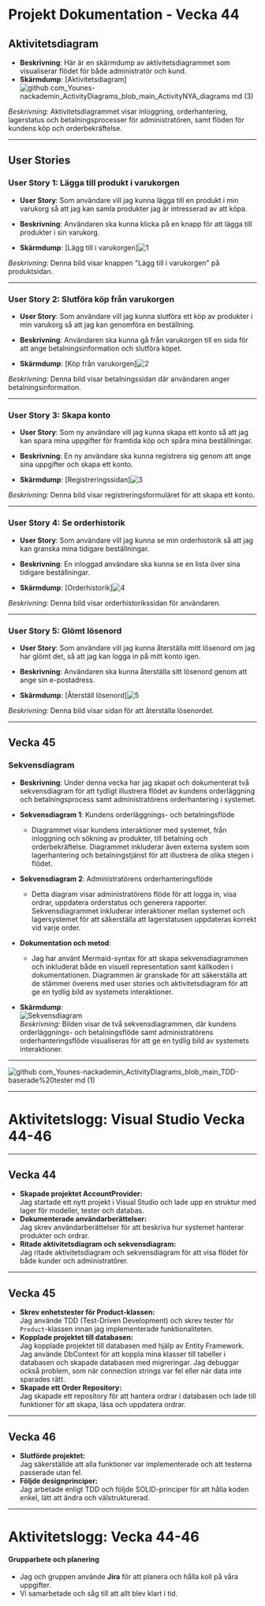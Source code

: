 # Projekt Dokumentation - Vecka 44

## Aktivitetsdiagram

- **Beskrivning**: Här är en skärmdump av aktivitetsdiagrammet som visualiserar flödet för både administratör och kund.
- **Skärmdump**:
[Aktivitetsdiagram]![github com_Younes-nackademin_ActivityDiagrams_blob_main_ActivityNYA_diagrams md (3)](https://github.com/user-attachments/assets/19b8ac3f-804e-44dc-b030-b1046d68206f)


*Beskrivning:* Aktivitetsdiagrammet visar inloggning, orderhantering, lagerstatus och betalningsprocesser för administratören, samt flöden för kundens köp och orderbekräftelse.

---

## User Stories

### User Story 1: Lägga till produkt i varukorgen
- **User Story**: Som användare vill jag kunna lägga till en produkt i min varukorg så att jag kan samla produkter jag är intresserad av att köpa.

- **Beskrivning**: Användaren ska kunna klicka på en knapp för att lägga till produkter i sin varukorg.

- **Skärmdump**:
[Lägg till i varukorgen]![1](https://github.com/user-attachments/assets/2b56a16d-033b-4cbb-9885-79f51b734f91)


*Beskrivning:* Denna bild visar knappen "Lägg till i varukorgen" på produktsidan.

---

### User Story 2: Slutföra köp från varukorgen
- **User Story**: Som användare vill jag kunna slutföra ett köp av produkter i min varukorg så att jag kan genomföra en beställning.

- **Beskrivning**: Användaren ska kunna gå från varukorgen till en sida för att ange betalningsinformation och slutföra köpet.

- **Skärmdump**:
[Köp från varukorgen]![2](https://github.com/user-attachments/assets/c80c5cd5-0fc3-4179-990d-1be3e9c9cab0)


*Beskrivning:* Denna bild visar betalningssidan där användaren anger betalningsinformation.

---

### User Story 3: Skapa konto
- **User Story**: Som ny användare vill jag kunna skapa ett konto så att jag kan spara mina uppgifter för framtida köp och spåra mina beställningar.

- **Beskrivning**: En ny användare ska kunna registrera sig genom att ange sina uppgifter och skapa ett konto.

- **Skärmdump**:
[Registreringssidan]![3](https://github.com/user-attachments/assets/5051b358-4b15-42a8-a865-0d73a385fe92)


*Beskrivning:* Denna bild visar registreringsformuläret för att skapa ett konto.

---

### User Story 4: Se orderhistorik
- **User Story**: Som användare vill jag kunna se min orderhistorik så att jag kan granska mina tidigare beställningar.

- **Beskrivning**: En inloggad användare ska kunna se en lista över sina tidigare beställningar.

- **Skärmdump**:
[Orderhistorik]![4](https://github.com/user-attachments/assets/23463140-9853-4fc3-8cbb-9e97c1d79849)


*Beskrivning:* Denna bild visar orderhistorikssidan för användaren.

---

### User Story 5: Glömt lösenord
- **User Story**: Som användare vill jag kunna återställa mitt lösenord om jag har glömt det, så att jag kan logga in på mitt konto igen.

- **Beskrivning**: Användaren ska kunna återställa sitt lösenord genom att ange sin e-postadress.

- **Skärmdump**:
[Återställ lösenord]![5](https://github.com/user-attachments/assets/0eb47e17-ee9e-4c46-9467-74fcc3ff031c)


*Beskrivning:* Denna bild visar sidan för att återställa lösenordet.

---

## Vecka 45

### Sekvensdiagram

- **Beskrivning**: Under denna vecka har jag skapat och dokumenterat två sekvensdiagram för att tydligt illustrera flödet av kundens orderläggning och betalningsprocess samt administratörens orderhantering i systemet.

- **Sekvensdiagram 1**: Kundens orderläggnings- och betalningsflöde  
   - Diagrammet visar kundens interaktioner med systemet, från inloggning och sökning av produkter, till betalning och orderbekräftelse. Diagrammet inkluderar även externa system som lagerhantering och betalningstjänst för att illustrera de olika stegen i flödet.

- **Sekvensdiagram 2**: Administratörens orderhanteringsflöde  
   - Detta diagram visar administratörens flöde för att logga in, visa ordrar, uppdatera orderstatus och generera rapporter. Sekvensdiagrammet inkluderar interaktioner mellan systemet och lagersystemet för att säkerställa att lagerstatusen uppdateras korrekt vid varje order.

- **Dokumentation och metod**:  
   - Jag har använt Mermaid-syntax för att skapa sekvensdiagrammen och inkluderat både en visuell representation samt källkoden i dokumentationen. Diagrammen är granskade för att säkerställa att de stämmer överens med user stories och aktivitetsdiagram för att ge en tydlig bild av systemets interaktioner.

- **Skärmdump**:  
   ![Sekvensdiagram](https://github.com/user-attachments/assets/c3012cab-a300-484d-8ae4-be407e1df42c)  
   *Beskrivning:* Bilden visar de två sekvensdiagrammen, där kundens orderläggnings- och betalningsflöde samt administratörens orderhanteringsflöde visualiseras för att ge en tydlig bild av systemets interaktioner.


---

![github com_Younes-nackademin_ActivityDiagrams_blob_main_TDD-baserade%20tester md (1)](https://github.com/user-attachments/assets/f3e862ba-296f-4530-a44f-e86b0cb002dd)


---

# Aktivitetslogg: Visual Studio Vecka 44-46

---

## Vecka 44
- **Skapade projektet AccountProvider:**  
  Jag startade ett nytt projekt i Visual Studio och lade upp en struktur med lager för modeller, tester och databas.  
- **Dokumenterade användarberättelser:**  
  Jag skrev användarberättelser för att beskriva hur systemet hanterar produkter och ordrar.  
- **Ritade aktivitetsdiagram och sekvensdiagram:**  
  Jag ritade aktivitetsdiagram och sekvensdiagram för att visa flödet för både kunder och administratörer.

---

## Vecka 45
- **Skrev enhetstester för Product-klassen:**  
  Jag använde TDD (Test-Driven Development) och skrev tester för `Product`-klassen innan jag implementerade funktionaliteten.  
- **Kopplade projektet till databasen:**  
  Jag kopplade projektet till databasen med hjälp av Entity Framework. Jag använde DbContext för att koppla mina klasser till tabeller i databasen och skapade databasen med migreringar. Jag debuggar också problem, som när connection strings var fel eller när data inte sparades rätt.  
- **Skapade ett Order Repository:**  
  Jag skapade ett repository för att hantera ordrar i databasen och lade till funktioner för att skapa, läsa och uppdatera ordrar.

---

## Vecka 46
- **Slutförde projektet:**  
  Jag säkerställde att alla funktioner var implementerade och att testerna passerade utan fel.  
- **Följde designprinciper:**  
  Jag arbetade enligt TDD och följde SOLID-principer för att hålla koden enkel, lätt att ändra och välstrukturerad.  

---



# Aktivitetslogg: Vecka 44-46

#### Grupparbete och planering
- Jag och gruppen använde **Jira** för att planera och hålla koll på våra uppgifter.
- Vi samarbetade och såg till att allt blev klart i tid.
